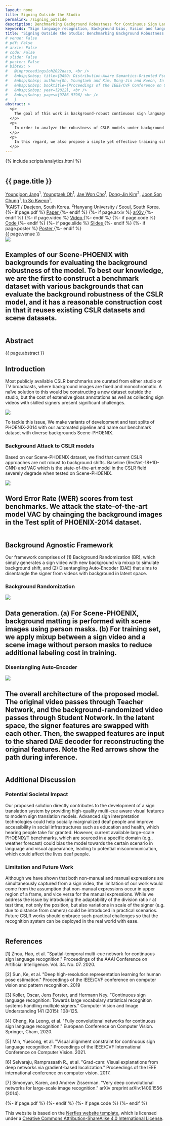 ```yaml
---
layout: none
title: Signing Outside the Studio
permalink: /signing_outside
description: Benchmarking Background Robustness for Continuous Sign Language Recognition.
keywords: "Sign language recognition, Background bias, Vision and language"
title: "Signing Outside the Studio: Benchmarking Background Robustness for Continuous Sign Language Recognition"
# venue: False
# pdf: False
# arxiv: False
# code: False
# slide: False
# poster: False
# bibtex: >
#   @inproceedings{oh2022daso, <br />
#   &nbsp;&nbsp; title={DASO: Distribution-Aware Semantics-Oriented Pseudo-label for Imbalanced Semi-Supervised Learning}, <br />
#   &nbsp;&nbsp; author={Oh, Youngtaek and Kim, Dong-Jin and Kweon, In So}, <br />
#   &nbsp;&nbsp; booktitle={Proceedings of the IEEE/CVF Conference on Computer Vision and Pattern Recognition (CVPR)}, <br />
#   &nbsp;&nbsp; year={2022}, <br />
#   &nbsp;&nbsp; pages={9786-9796} <br />
#   }
abstract: >
  <p>
    The goal of this work is background-robust continuous sign language recognition. Most existing Continuous Sign Language Recognition (CSLR) benchmarks have fixed backgrounds and are filmed in studios with a static monochromatic background. However, signing is not limited only to studios in the real world. 
  </p>
  <p>
    In order to analyze the robustness of CSLR models under background shifts, we first evaluate existing state-of-the-art CSLR models on diverse backgrounds. To synthesize the sign videos with a variety of backgrounds, we propose a pipeline to automatically generate a benchmark dataset utilizing existing CSLR benchmarks. Our newly constructed benchmark dataset consists of diverse scenes to simulate a real-world environment. We observe that even the most recent CSLR method cannot recognize glosses well on our new dataset with changed backgrounds. 
  </p>
  <p>
    In this regard, we also propose a simple yet effective training scheme including (1) background randomization and (2) feature disentanglement for CSLR models. The experimental results on our dataset demonstrate that our method generalizes well to other unseen background data with minimal additional training images.
  </p>
---
```



<!-- <!DOCTYPE html> -->
<html>
<head>
  <meta charset="utf-8">
  <meta name="description"
        content="{{ page.description }}">
  <meta name="keywords" content="{{ page.keywords }}">
  <meta name="viewport" content="width=device-width, initial-scale=1">
  <title>{{ page.title }}</title>

  <!-- Global site tag (gtag.js) - Google Analytics -->
  {% include scripts/analytics.html %}
  <!-- mathjax -->
  <script type="text/x-mathjax-config"> 
    MathJax.Hub.Config({ tex2jax: { inlineMath: [ ['$','$'], ["\\(","\\)"] ], processEscapes: true } }); 
  </script>
  <script src='https://cdnjs.cloudflare.com/ajax/libs/mathjax/2.7.2/MathJax.js?config=TeX-MML-AM_CHTML'></script>
  <!--/ mathjax -->
  <link href="https://fonts.googleapis.com/css?family=Google+Sans|Noto+Sans|Castoro" rel="stylesheet">

  <link rel="stylesheet" href="./assets/nerfies/css/bulma.min.css">
  <link rel="stylesheet" href="./assets/nerfies/css/bulma-carousel.min.css">
  <link rel="stylesheet" href="./assets/nerfies/css/bulma-slider.min.css">
  <link rel="stylesheet" href="./assets/nerfies/css/fontawesome.all.min.css">
  <link rel="stylesheet"
        href="https://cdn.jsdelivr.net/gh/jpswalsh/academicons@1/css/academicons.min.css">
  <link rel="stylesheet" href="./assets/nerfies/css/index.css">

  <script src="https://ajax.googleapis.com/ajax/libs/jquery/3.5.1/jquery.min.js"></script>
  <script defer src="./assets/nerfies/js/fontawesome.all.min.js"></script>
  <script src="./assets/nerfies/js/bulma-carousel.min.js"></script>
  <script src="./assets/nerfies/js/bulma-slider.min.js"></script>
  <script src="./assets/nerfies/js/index.js"></script>
</head>
<body>

<nav class="navbar" role="navigation" aria-label="main navigation">
  <div class="navbar-brand">
    <a role="button" class="navbar-burger" aria-label="menu" aria-expanded="false">
      <span aria-hidden="true"></span>
      <span aria-hidden="true"></span>
      <span aria-hidden="true"></span>
    </a>
  </div>
  <div class="navbar-menu">
    <div class="navbar-start" style="flex-grow: 1; justify-content: center;">
      <a class="navbar-item" href="https://art-jang.github.io">
      <span class="icon">
          <i class="fas fa-home"></i>
      </span>
      </a>
    </div>
  </div>
</nav>

<section class="hero">
  <div class="hero-body">
    <div class="container is-max-desktop">
      <div class="columns is-centered">
        <div class="column has-text-centered">
          <h1 class="title is-3 publication-title">{{ page.title }}</h1>
          <div class="is-size-4 publication-authors">
            <span class="author-block">
              <a href="https://art-jang.github.io">Youngjoon Jang</a><sup>1</sup>,</span>
            <span class="author-block">
              <a href="https://ytaek-oh.github.io">Youngtaek Oh</a><sup>1</sup>,</span>
            <span class="author-block">
              <a href="https://chojw.github.io/">Jae Won Cho</a><sup>1</sup>,</span>
            <span class="author-block">
              <a href="https://sites.google.com/site/djkimcv/">Dong-Jin Kim</a><sup>2</sup>,</span>
            <span class="author-block">
              <a href="https://mm.kaist.ac.kr/joon/">Joon Son Chung</a><sup>1</sup>,</span>
            <span class="author-block">
              <a href="https://scholar.google.com/citations?user=XA8EOlEAAAAJ&hl=ko">In So Kweon</a><sup>1</sup>,</span>
          </div>
          <div class="is-size-5 publication-authors">
            <span class="author-block"><sup>1</sup>KAIST / Daejeon, South Korea.</span>
            <span class="author-block"><sup>2</sup>Hanyang University / Seoul, South Korea.</span>
          </div>
          <div class="column has-text-centered">
            <div class="publication-links">
              <!-- PDF Link. -->
              {%- if page.pdf %}
              <span class="link-block">
                <a href="{{ page.pdf }}" target="_blank"
                   class="external-link button is-normal is-rounded is-dark">
                  <span class="icon">
                      <i class="fas fa-file-pdf"></i>
                  </span>
                  <span>Paper</span>
                </a>
              </span>
              {%- endif %}
              {%- if page.arxiv %}
              <span class="link-block">
                <a href="{{ page.arxiv }}"
                   class="external-link button is-normal is-rounded is-dark">
                  <span class="icon">
                      <i class="ai ai-arxiv"></i>
                  </span>
                  <span>arXiv</span>
                </a>
              </span>
              {%- endif %}
              {%- if page.video %}
              <!-- Video Link. -->
              <span class="link-block">
                <a href="{{ page.video }}"
                   class="external-link button is-normal is-rounded is-dark">
                  <span class="icon">
                      <i class="fab fa-youtube"></i>
                  </span>
                  <span>Video</span>
                </a>
              </span>
              {%- endif %}
              {%- if page.code %}
              <!-- Code Link. -->
              <span class="link-block">
                <a href="{{ page.code }}"
                   class="external-link button is-normal is-rounded is-dark">
                  <span class="icon">
                      <i class="fab fa-github"></i>
                  </span>
                  <span>Code</span>
                  </a>
              </span>
              {%- endif %}
              {%- if page.slide %}
              <!-- slide Link. -->
              <span class="link-block">
                <a href="{{ page.slide | prepend: '/assets/daso/' }}" target="_blank"
                   class="external-link button is-normal is-rounded is-dark">
                  <span class="icon">
                      <i class="far fa-file-powerpoint"></i>
                  </span>
                  <span>Slides</span>
                  </a>
              </span>
              {%- endif %}
              {%- if page.poster %}
              <!-- poster Link. -->
              <span class="link-block">
                <a href="{{ page.poster | prepend: '/assets/daso/' }}" target="_blank"
                   class="external-link button is-normal is-rounded is-dark">
                  <span class="icon">
                      <i class="fas fa-file-powerpoint"></i>
                  </span>
                  <span>Poster</span>
                  </a>
              </span>
              {%- endif %}
            </div>
          </div>
          <div class="column has-text-centered">
            <div class="is-size-5 publication-authors">
              {{ page.venue }}
            </div>
          </div>
        </div>
      </div>
    </div>
  </div>
</section>
<!-- project_page.html -->
<section class="hero teaser">
  <div class="container is-max-desktop">
    <div class="hero-body">
      <div class="columns is-centered">
        <div class="column is-11">
          <img src="assets/signing_outside/scene-phoenix.png"/>
        </div>
      </div>
      <h2 class="subtitle has-text-centered is-size-5">
        Examples of our Scene-PHOENIX with backgrounds for evaluating the background robustness of the model. To best our knowledge, we are the first to construct a benchmark dataset with various backgrounds that can evaluate the background robustness of the CSLR model, and it has a reasonable construction cost in that it reuses existing CSLR datasets and scene datasets.
      </h2>
    </div>
  </div>
</section>
<section class="section">
  <div class="container is-max-desktop">
    <!-- Abstract. -->
    <div class="columns is-centered has-text-centered">
      <div class="column is-four-fifths">
        <h2 class="title is-3">Abstract</h2>
        <div class="content has-text-justified">
          {{ page.abstract }}
        </div>
      </div>
    </div>
    <!--/ Abstract. -->
  </div>
</section>

<!-- Results -->
<section class="section">
  <div class="container is-max-desktop">
    <div class="columns is-centered">
      <div class="column is-full-width">
        <h2 class="title is-3">Introduction</h2> 
        <div class="content has-text-justified">
          <p>
            Most publicly available CSLR benchmarks are curated from either studio or TV broadcasts, where background images are fixed and monochromatic. A naïve solution to this would be constructing a new dataset outside the studio, but the cost of extensive gloss annotations as well as collecting sign videos with skilled signers present significant challenges.
          </p>
          <div class="columns is-centered">
            <div class="column is-8">
              <img src="assets/signing_outside/monochromatic.png"/>
            </div>
          </div> 
          <p>
            To tackle this issue, We make variants of development and test splits of PHOENIX-2014 with our automated pipeline and name our benchmark dataset with diverse backgrounds Scene-PHOENIX.
          </p>
        </div>
        <h3 class="title is-5">Background Attack to CSLR models</h3>
        <div class="content has-text-justified">
          <p class="mb-4">
            Based on our Scene-PHOENIX dataset, we find that current CSLR approaches are not robust to background shifts. Baseline (ResNet-18+1D-CNN) and VAC which is the state-of-the-art model in the CSLR field severely degrade when tested on Scene-PHOENIX.
          </p>
          <div class="hero-body">
            <div class="columns is-centered">
              <div class="column is-5">
                <img src="assets/signing_outside/attack.png"/>
              </div>
            </div>
            <h2 class="subtitle has-text-centered">
              Word Error Rate (WER) scores from test benchmarks. We attack the state-of-the-art model VAC by chainging the background images in the Test split of PHOENIX-2014 dataset.
            </h2>
          </div>
        </div>
        <!-- same imbalance -->
      </div>
    </div>
  </div>
</section>
<!-- Analysis -->
<section class="section">
  <div class="container is-max-desktop">
    <div class="columns is-centered">
      <div class="column is-full-width">
        <h2 class="title is-3">Background Agnostic Framework</h2> 
        <div class="content has-text-justified">
          <p>
            Our framework comprises of (1) Background Randomization (BR), which simply generates a sign video with new background via mixup to simulate background shift, and (2) Disentangling Auto-Encoder (DAE) that aims to disentangle the signer from videos with background in latent space.
          </p>
        </div>
        <!-- same imbalance -->
        <h3 class="title is-5">Background Randomization</h3>
        <div class="hero-body">
          <div class="columns is-centered">
            <div class="column is-11">
              <img src="assets/signing_outside/background_generation.png"/>
            </div>
          </div>
          <h2 class="subtitle has-text-centered">
            Data generation. (a) For Scene-PHOENIX, background matting is performed with scene images using person masks. (b) For training set, we apply mixup between a sign video and a scene image without person masks to reduce additional labeling cost in training.
          </h2>
        </div>
        <!-- different imbalance -->
        <h3 class="title is-5">Disentangling Auto-Encoder</h3>
        <div class="hero-body">
          <div class="columns is-centered">
            <div class="column is-12">
              <img src="assets/signing_outside/overall_architecture.png"/>
            </div>
          </div>
          <h2 class="subtitle has-text-centered">
            The overall architecture of the proposed model. The original video passes through Teacher Network, and the background-randomized video passes through Student Notwork. In the latent space, the signer features are swapped with each other. Then, the swapped features are input to the shared DAE decoder for reconstructing the original features. Note the Red arrows show the path during inference.
          </h2>
        </div>
      </div>
    </div>
  </div>
</section>
<!--/ Analysis -->


<!-- Analysis -->
<section class="section">
  <div class="container is-max-desktop">
    <div class="columns is-centered">
      <div class="column is-full-width">
        <h2 class="title is-3">Additional Discussion</h2> 
        <!-- same imbalance -->
        <h3 class="title is-5">Potential Societal Impact</h3>
        <div class="content has-text-justified">
          <p>
            Our proposed solution directly contributes to the development of a sign translation system by providing high-quality multi-cue aware visual features to modern sign translation models. Advanced sign interpretation technologies could help socially marginalized deaf people and improve accessibility in social infrastructures such as education and health, which hearing people take for granted. However, current available large-scale PHOENIX/T benchmarks, which are sourced in a specific domain (e.g., weather forecast) could bias the model towards the certain scenario in language and visual appearance, leading to potential miscommunication, which could affect the lives deaf people.
          </p>
        </div>
        <h3 class="title is-5">Limitation and Future Work</h3>
        <div class="content has-text-justified">
          <p>
            Although we have shown that both non-manual and manual expressions are simultaneously captured from a sign video, the limitation of our work would come from the assumption that non-manual expressions occur in upper region of a frame, and vice versa for the manual expressions. While we address the issue by introducing the adaptability of the division ratio r at test time, not only the position, but also variations in scale of the signer (e.g. due to distance from camera) could be introduced in practical scenarios. Future CSLR works should embrace such practical challenges so that the recognition system can be deployed in the real world with ease. 
          </p>
        </div>
      </div>
    </div>
  </div>
</section>
<!--/ Analysis -->

<section class="section">
  <div class="container is-max-desktop">
    <!-- Concurrent Work. -->
    <div class="columns is-centered">
      <div class="column is-full-width">
        <h2 class="title is-3">References</h2>
        <div class="content has-text-justified">
          <p>
            [1] Zhou, Hao, et al. "Spatial-temporal multi-cue network for continuous sign language recognition." Proceedings of the AAAI Conference on Artificial Intelligence. Vol. 34. No. 07. 2020.
          </p>
          <p>
            [2] Sun, Ke, et al. "Deep high-resolution representation learning for human pose estimation." Proceedings of the IEEE/CVF conference on computer vision and pattern recognition. 2019
          </p>
          <p>
            [3] Koller, Oscar, Jens Forster, and Hermann Ney. "Continuous sign language recognition: Towards large vocabulary statistical recognition systems handling multiple signers." Computer Vision and Image Understanding 141 (2015): 108-125.
          </p>
          <p>
            [4] Cheng, Ka Leong, et al. "Fully convolutional networks for continuous sign language recognition." European Conference on Computer Vision. Springer, Cham, 2020.
          </p>
          <p>
            [5] Min, Yuecong, et al. "Visual alignment constraint for continuous sign language recognition." Proceedings of the IEEE/CVF International Conference on Computer Vision. 2021.
          </p>
          <p>
            [6] Selvaraju, Ramprasaath R., et al. "Grad-cam: Visual explanations from deep networks via gradient-based localization." Proceedings of the IEEE international conference on computer vision. 2017.
          </p>
          <p>
            [7] Simonyan, Karen, and Andrew Zisserman. "Very deep convolutional networks for large-scale image recognition." arXiv preprint arXiv:1409.1556 (2014).
          </p>
        </div>
      </div>
    </div>
  </div>
</section>

<!-- {%- if page.bibtex %}
<section class="section" id="BibTeX">
  <div class="container is-max-desktop content">
    <h2 class="title">BibTeX</h2>
    <p>
      If you find our work useful for your research, please cite with the following bibtex:
    </p>
    <pre><code>{{ page.bibtex }}</code></pre>
  </div>
</section>
{%- endif %} -->

<footer class="footer">
  <div class="container">
    <div class="content has-text-centered">
      {%- if page.pdf %}
      <a class="icon-link"
         href="{{ page.pdf }}">
        <i class="fas fa-file-pdf"></i>
      </a>
      {%- endif %}
      {%- if page.code %}
      <a class="icon-link" href="{{ page.code }}" class="external-link" disabled>
        <i class="fab fa-github"></i>
      </a>
      {%- endif %}
    </div>
    <div class="columns is-centered">
      <div class="column is-8">
        <div class="content">
          <p>This website is based on the <a href="https://github.com/nerfies/nerfies.github.io">Nerfies website template</a>,
            which is licensed under a <a rel="license" href="http://creativecommons.org/licenses/by-sa/4.0/">Creative
            Commons Attribution-ShareAlike 4.0 International License</a>.
          </p>
        </div>
      </div>
    </div>
  </div>
</footer>

</body>
</html>